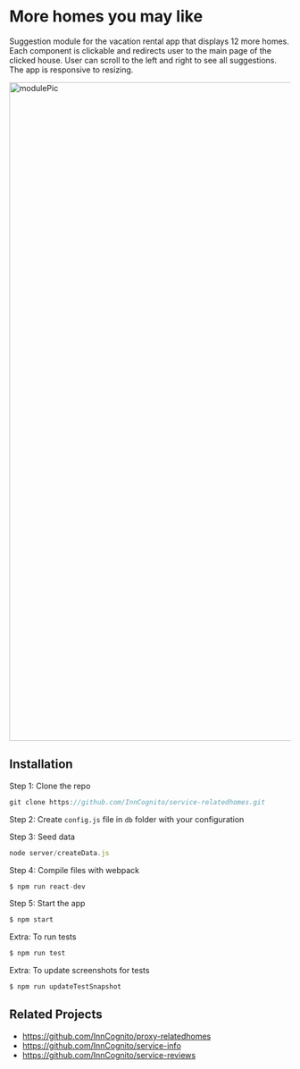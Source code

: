 # More homes you may like

Suggestion module for the vacation rental app that displays 12 more homes. Each component is clickable and redirects user to the main page of the clicked house. User can scroll to the left and right to see all suggestions. The app is responsive to resizing.

<img width="1179" alt="modulePic" src="https://user-images.githubusercontent.com/44889384/61908350-51395880-aee4-11e9-8ea9-36ea16ac8d98.png">

## Installation

Step 1: Clone the repo
```javascript
git clone https://github.com/InnCognito/service-relatedhomes.git
```

Step 2: Create `config.js` file in `db` folder with your configuration

Step 3: Seed data 
```javascript
node server/createData.js
```

Step 4: Compile files with webpack
```javascript
$ npm run react-dev
```

Step 5: Start the app
```javascript
$ npm start
```

Extra: To run tests
```javascript
$ npm run test
```

Extra: To update screenshots for tests
```javascript
$ npm run updateTestSnapshot
```

## Related Projects

* https://github.com/InnCognito/proxy-relatedhomes
* https://github.com/InnCognito/service-info
* https://github.com/InnCognito/service-reviews
